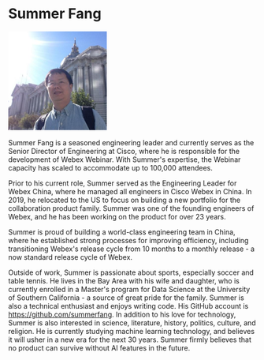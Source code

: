 # Summer Fang

<img src="https://github.com/summerfang/summerfang/blob/master/summerfangme/static/summerfang.jpeg?raw=true" alt="Summer Fang" width="200" height="200">

Summer Fang is a seasoned engineering leader and currently serves as the Senior Director of Engineering at Cisco, where he is responsible for the development of Webex Webinar. With Summer's expertise, the Webinar capacity has scaled to accommodate up to 100,000 attendees.

Prior to his current role, Summer served as the Engineering Leader for Webex China, where he managed all engineers in Cisco Webex in China. In 2019, he relocated to the US to focus on building a new portfolio for the collaboration product family. Summer was one of the founding engineers of Webex, and he has been working on the product for over 23 years. 

Summer is proud of building a world-class engineering team in China, where he established strong processes for improving efficiency, including transitioning Webex's release cycle from 10 months to a monthly release - a now standard release cycle of Webex.

Outside of work, Summer is passionate about sports, especially soccer and table tennis. He lives in the Bay Area with his wife and daughter, who is currently enrolled in a Master's program for Data Science at the University of Southern California - a source of great pride for the family. Summer is also a technical enthusiast and enjoys writing code. His GitHub account is https://github.com/summerfang.
In addition to his love for technology, Summer is also interested in science, literature, history, politics, culture, and religion. He is currently studying machine learning technology, and believes it will usher in a new era for the next 30 years. Summer firmly believes that no product can survive without AI features in the future.

